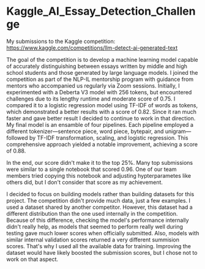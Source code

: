 # Kaggle_AI_Essay_Detection_Challenge
My submissions to the Kaggle competition:
https://www.kaggle.com/competitions/llm-detect-ai-generated-text

The goal of the competition is to develop a machine learning model capable of accurately distinguishing between essays written by middle and high school students and those generated by large language models. I joined the competition as part of the NLP-IL mentorship program with guidance from mentors who accompanied us regularly via Zoom sessions.
Initially, I experimented with a Deberta V3 model with 256 tokens, but encountered challenges due to its lengthy runtime and moderate score of 0.75. I compared it to a logistic regression model using TF-IDF of words as tokens, which demonstrated a better results with a score of 0.82. Since it ran much faster and gave better result I decided to continue to work in that direction. My final model is an ensamble of four pipelines. Each pipeline employed a different tokenizer—sentence piece, word piece, bytepair, and unigram—followed by TF-IDF transformation, scaling, and logistic regression. This comprehensive approach yielded a notable improvement, achieving a score of 0.88.

In the end, our score didn't make it to the top 25%. Many top submissions were similar to a single notebook that scored 0.96. One of our team members tried copying this notebook and adjusting hypterparametes like others did, but I don't consider that score as my achievement. 

I decided to focus on building models rather than building datasets for this project. The competition didn't provide much data, just a few examples. I used a dataset shared by another competitor. However, this dataset had a different distribution than the one used internally in the competition. Because of this difference, checking the model's performance internally didn't really help, as models that seemed to perform really well during testing gave much lower scores when officially submitted. Also, models with similar internal validation scores returned a very different summision scores. That's why I used all the available data for training. Improving the dataset would have likely boosted the submission scores, but I chose not to work on that aspect.

